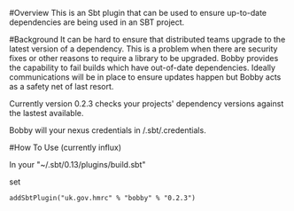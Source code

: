 #Overview
This is an Sbt plugin that can be used to ensure up-to-date dependencies are being used in an SBT project.

#Background
It can be hard to ensure that distributed teams upgrade to the latest version of a dependency. This is a problem when there are security fixes or other reasons to require a library to be upgraded. Bobby provides the capability to fail builds which have out-of-date dependencies. Ideally communications will be in place to ensure updates happen but Bobby acts as a safety net of last resort.

Currently version 0.2.3 checks your projects' dependency versions against the lastest available.

Bobby will your nexus credentials in /.sbt/.credentials.

#How To Use (currently influx)

In your "~/.sbt/0.13/plugins/build.sbt"

set
```
addSbtPlugin("uk.gov.hmrc" % "bobby" % "0.2.3")
```





